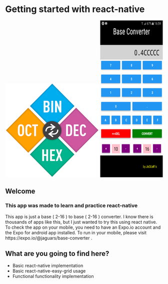 <h1 margin="0 auto">Getting started with react-native</h1>
<img src="https://github.com/AndresHF/First-react-native-app/blob/master/assets/icon.png?raw=true" />
<img src="https://github.com/AndresHF/First-react-native-app/blob/master/assets/screenshot.png?raw=true" width="200px" height="500px" />
<h2>Welcome</h2>
<h3>This app was made to learn and practice react-native</h3>
This app is just a base ( 2-16 ) to base ( 2-16 ) converter. I know there is thousands of apps like this, but I just wanted to try this using react native.
To check the app on your mobile, you need to have an Expo.io account and the Expo for android app installed.
To run in your mobile, please visit https://expo.io/@jaguars/base-converter .

<h2>What are you going to find here?</h2>

<ul>
  <li>Basic react-native implementation</li>
  <li>Basic react-native-easy-grid usage</li>
  <li>Functional functionality implementation</li>
</ul>  


